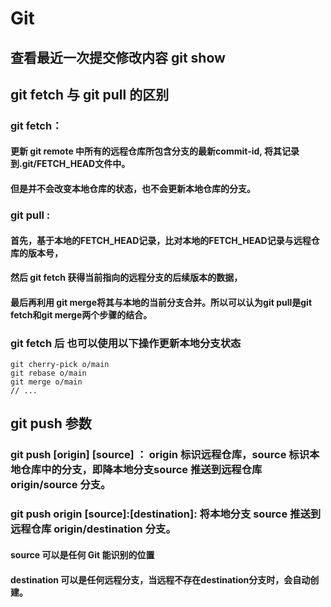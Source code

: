 # Git

## 查看最近一次提交修改内容 git show

## git fetch 与 git pull 的区别

### git fetch：
#### 更新 git remote 中所有的远程仓库所包含分支的最新commit-id, 将其记录到.git/FETCH_HEAD文件中。
#### 但是并不会改变本地仓库的状态，也不会更新本地仓库的分支。

### git pull : 
#### 首先，基于本地的FETCH_HEAD记录，比对本地的FETCH_HEAD记录与远程仓库的版本号，
#### 然后 git fetch 获得当前指向的远程分支的后续版本的数据，
#### 最后再利用 git merge将其与本地的当前分支合并。所以可以认为git pull是git fetch和git merge两个步骤的结合。

### git fetch 后 也可以使用以下操作更新本地分支状态
```
git cherry-pick o/main
git rebase o/main
git merge o/main
// ...
```

## git push 参数

### git push [origin] [source] ： origin 标识远程仓库，source 标识本地仓库中的分支，即降本地分支source 推送到远程仓库origin/source 分支。

### git push origin [source]:[destination]: 将本地分支 source 推送到远程仓库 origin/destination 分支。
#### source 可以是任何 Git 能识别的位置
#### destination 可以是任何远程分支，当远程不存在destination分支时，会自动创建。